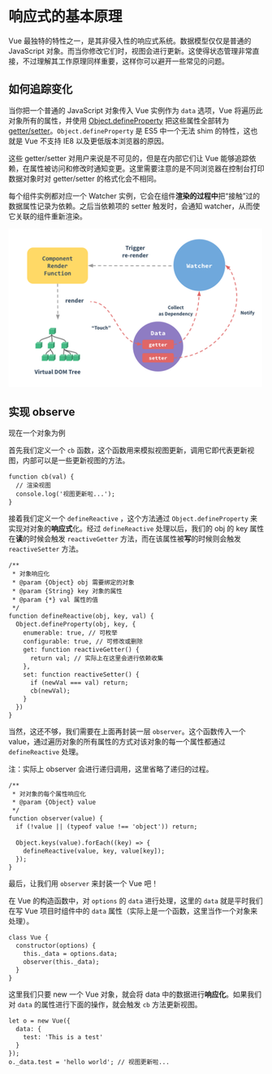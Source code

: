 # 响应式的基本原理

Vue 最独特的特性之一，是其非侵入性的响应式系统。数据模型仅仅是普通的 JavaScript 对象。而当你修改它们时，视图会进行更新。这使得状态管理非常直接，不过理解其工作原理同样重要，这样你可以避开一些常见的问题。

## 如何追踪变化

当你把一个普通的 JavaScript 对象传入 Vue 实例作为 `data` 选项，Vue 将遍历此对象所有的属性，并使用 [Object.defineProperty](https://developer.mozilla.org/zh-CN/docs/Web/JavaScript/Reference/Global_Objects/Object/defineProperty) 把这些属性全部转为 [getter/setter](https://developer.mozilla.org/zh-CN/docs/Web/JavaScript/Guide/Working_with_Objects#%E5%AE%9A%E4%B9%89_getters_%E4%B8%8E_setters)。`Object.defineProperty` 是 ES5 中一个无法 shim 的特性，这也就是 Vue 不支持 IE8 以及更低版本浏览器的原因。

这些 getter/setter 对用户来说是不可见的，但是在内部它们让 Vue 能够追踪依赖，在属性被访问和修改时通知变更。这里需要注意的是不同浏览器在控制台打印数据对象时对 getter/setter 的格式化会不相同。

每个组件实例都对应一个 Watcher 实例，它会在组件**渲染的过程中**把“接触”过的数据属性记录为依赖。之后当依赖项的 setter 触发时，会通知 watcher，从而使它关联的组件重新渲染。

<img src="../images/Vue responsive principle.png" width="500">

## 实现 observe

现在一个对象为例

首先我们定义一个 `cb` 函数，这个函数用来模拟视图更新，调用它即代表更新视图，内部可以是一些更新视图的方法。

```
function cb(val) {
  // 渲染视图
  console.log('视图更新啦...');
}
```

接着我们定义一个 `defineReactive` ，这个方法通过 `Object.defineProperty` 来实现对对象的**响应式**化。经过 `defineReactive` 处理以后，我们的 obj 的 key 属性在**读**的时候会触发 `reactiveGetter` 方法，而在该属性被**写**的时候则会触发`reactiveSetter` 方法。

```
/**
 * 对象响应化
 * @param {Object} obj 需要绑定的对象
 * @param {String} key 对象的属性
 * @param {*} val 属性的值
 */
function defineReactive(obj, key, val) {
  Object.defineProperty(obj, key, {
    enumerable: true, // 可枚举
    configurable: true, // 可修改或删除
    get: function reactiveGetter() {
      return val; // 实际上在这里会进行依赖收集
    },
    set: function reactiveSetter() {
      if (newVal === val) return;
      cb(newVal);
    }
  })
}
```

当然，这还不够，我们需要在上面再封装一层 `observer`。这个函数传入一个 value，通过遍历对象的所有属性的方式对该对象的每一个属性都通过 `defineReactive` 处理。

注：实际上 observer 会进行递归调用，这里省略了递归的过程。

```
/**
 * 对对象的每个属性响应化
 * @param {Object} value
 */
function observer(value) {
  if (!value || (typeof value !== 'object')) return;

  Object.keys(value).forEach((key) => {
    defineReactive(value, key, value[key]);
  });
}
```

最后，让我们用 `observer` 来封装一个 Vue 吧！

在 Vue 的构造函数中，对 `options` 的 `data` 进行处理，这里的 `data` 就是平时我们在写 Vue 项目时组件中的 `data` 属性（实际上是一个函数，这里当作一个对象来处理）。

```
class Vue {
  constructor(options) {
    this._data = options.data;
    observer(this._data);
  }
}
```

这里我们只要 new 一个 Vue 对象，就会将 data 中的数据进行**响应化**。如果我们对 `data` 的属性进行下面的操作，就会触发 `cb` 方法更新视图。

```
let o = new Vue({
  data: {
    test: 'This is a test'
  }
});
o._data.test = 'hello world'; // 视图更新啦...
```
